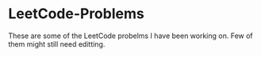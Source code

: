 # LeetCode-Problems
These are some of the LeetCode probelms I have been working on.
Few of them might still need editting.

